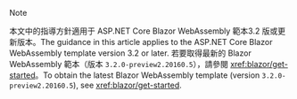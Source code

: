 > [!NOTE]
> <span data-ttu-id="db37f-101">本文中的指導方針適用于 ASP.NET Core Blazor WebAssembly 範本3.2 版或更新版本。</span><span class="sxs-lookup"><span data-stu-id="db37f-101">The guidance in this article applies to the ASP.NET Core Blazor WebAssembly template version 3.2 or later.</span></span> <span data-ttu-id="db37f-102">若要取得最新的 Blazor WebAssembly 範本（版本 `3.2.0-preview2.20160.5`），請參閱 <xref:blazor/get-started>。</span><span class="sxs-lookup"><span data-stu-id="db37f-102">To obtain the latest Blazor WebAssembly template (version `3.2.0-preview2.20160.5`), see <xref:blazor/get-started>.</span></span>
